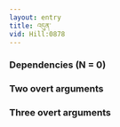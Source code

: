 ```yaml
---
layout: entry
title: འདུན་
vid: Hill:0878
---
```

### Dependencies (N = 0)


### Two overt arguments


### Three overt arguments
